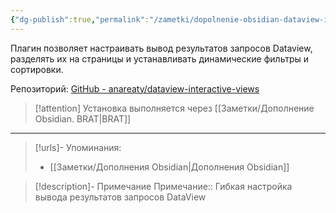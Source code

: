 ```yaml
---
{"dg-publish":true,"permalink":"/zametki/dopolnenie-obsidian-dataview-interactive-views/","created":"2024-09-24 23:58","updated":"2024-10-09T19:51:14+03:00"}
---
```


Плагин позволяет настраивать вывод результатов запросов Dataview, разделять их на страницы и устанавливать динамические фильтры и сортировки.

Репозиторий: [GitHub - anareaty/dataview-interactive-views](https://github.com/anareaty/dataview-interactive-views)

> [!attention]
> Установка выполняется через [[Заметки/Дополнение Obsidian. BRAT\|BRAT]]

---
> [!urls]- Упоминания:
> - [[Заметки/Дополнения Obsidian\|Дополнения Obsidian]]

> [!description]- Примечание
> Примечание:: Гибкая настройка вывода результатов запросов DataView